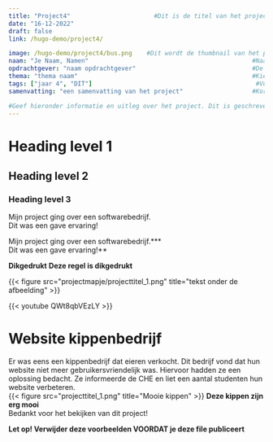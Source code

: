 ```yaml
---
title: "Project4"                       #Dit is de titel van het project. Kan aangepast worden, maar probeer het aan de foldernaam te herkennen.
date: "16-12-2022"
draft: false
link: /hugo-demo/project4/

image: /hugo-demo/project4/bus.png    #Dit wordt de thumbnail van het project
naam: "Je Naam, Namen"                                             #Naam / Namen bijv. "Jan de Lange, Fred Bouwhuis"
opdrachtgever: "naam opdrachtgever"                                #De naam van je opdrachtgever bijv. "Jan de Lange"
thema: "thema naam"                                                #Kies uit Development / UX Design / Business
tags: ["jaar 4", "DIT"]                                             #Vul je tags hierin. Het mogen er meerdere zijn. Kies alleen uit (jaar 1 / jaar 2 / jaar 3 / jaar 4 / FDD / DB / DT / BM / PM / DIT / etcetera...)
samenvatting: "een samenvatting van het project"                   #Korte samenvatting van het project   

#Geef hieronder informatie en uitleg over het project. Dit is geschreven in Markdown (.md) en hier zijn verschillende style-opties. Deze zijn hieronder als voorbeeld weergegeven:
--- 
```


# Heading level 1 <!-- Dit is de grootste titel--> 
## Heading level 2 <!-- Dit is een kleinere titel dan level 1--> 
### Heading level 3 <!-- Dit is een kleinere titel dan level 2--> 


<!-- Wil je een nieuwe regel beginnen zoals hieronder? Zet dan een aantal spaties (2 of meer) achter het einde van de regel. In het 2e voorbeeld zijn de spaties uitgedrukt met een ster-->
Mijn project ging over een softwarebedrijf.    
Dit was een gave ervaring!    

Mijn project ging over een softwarebedrijf.***    
Dit was een gave ervaring!**

<!-- Wil je je tekst dikgedrukt hebben? Doe dit dan met 2 sterren voor en achter het woord of de regel-->
**Dikgedrukt**
**Deze regel is dikgedrukt**

<!-- Wil je afbeeldingen toevoegen? Doe dat dan op de volgende manier:-->
{{< figure src="projectmapje/projecttitel_1.png" title="tekst onder de afbeelding" >}}       
<!-- voeg afbeeldingen toe aan de content folder met het formaat: "projecttitel_1", "projecttitel_2" enzovoort. -->

<!-- Wil je youtube videos toevoegen? Doe dat dan op de volgende manier:-->
{{< youtube QWt8qbVEzLY >}}                                                
<!-- vul het gedeelte van de url in wat na "https://www.youtube.com/watch?v=" komt. -->

# Website kippenbedrijf
Er was eens een kippenbedrijf dat eieren verkocht. Dit bedrijf vond dat hun website niet meer gebruikersvriendelijk was. Hiervoor hadden ze een oplossing bedacht. Ze informeerde de CHE en liet een aantal studenten hun website verbeteren.   
{{< figure src="projecttitel_1.png" title="Mooie kippen" >}}
**Deze kippen zijn erg mooi**   
Bedankt voor het bekijken van dit project!   


**Let op! Verwijder deze voorbeelden VOORDAT je deze file publiceert**



